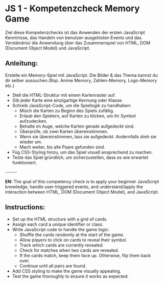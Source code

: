 # JS 1 - Kompetenzcheck Memory Game

Ziel diese Kompetenzchecks ist das Anwenden der ersten JavaScript Kenntnisse, das Handeln von benutzer-ausgelösten Events und das Verständnis/ die Anwendung über das Zusammenspiel von HTML, DOM (Document Object Model) und JavaScript.

## Anleitung:
Erstelle ein Memory-Spiel mit JavaScript. Die Bilder & das Thema kannst du dir selber aussuchen.(Bsp. Anime Memory, Zahlen-Memory, Logo-Memory etc.)

- Stell die HTML-Struktur mit einem Kartenraster auf.
- Gib jeder Karte eine einzigartige Kennung oder Klasse.
- Schreib JavaScript-Code, um die Spiellogik zu handhaben:
    - Misch die Karten zu Beginn des Spiels zufällig.
    - Erlaub den Spielern, auf Karten zu klicken, um ihr Symbol aufzudecken.
    - Behalte im Auge, welche Karten gerade aufgedeckt sind.
    - Überprüfe, ob zwei Karten übereinstimmen.
    - Wenn sie übereinstimmen, lass sie aufgedeckt. Andernfalls dreh sie wieder um.
    - Mach weiter, bis alle Paare gefunden sind.
- Füg CSS-Styling hinzu, um das Spiel visuell ansprechend zu machen.
- Teste das Spiel gründlich, um sicherzustellen, dass es wie erwartet funktioniert.

------  

**EN:**
The goal of this competency check is to apply your beginner JavaScript knowledge, handle user-triggered events, and understand/apply the interaction between HTML, DOM (Document Object Model), and JavaScript.

## Instructions:
- Set up the HTML structure with a grid of cards.
- Assign each card a unique identifier or class.
- Write JavaScript code to handle the game logic:
    - Shuffle the cards randomly at the start of the game.
    - Allow players to click on cards to reveal their symbol.
    - Track which cards are currently revealed.
    - Check for matches when two cards are revealed.
    - If the cards match, keep them face up. Otherwise, flip them back over.
    - Continue until all pairs are found.
- Add CSS styling to make the game visually appealing.
- Test the game thoroughly to ensure it works as expected.

